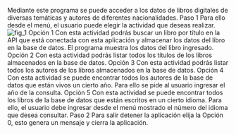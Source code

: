 Mediante este programa se puede acceder a los datos de libros digitales de diversas temáticas y autores de diferentes nacionalidades.
Paso 1 Para ello desde el menú, el usuario puede elegir la actividad que deseas realizar.
![fig_1](https://github.com/user-attachments/assets/e583920e-9794-4d43-8126-d4f6d4d94fdb)
Opción 1 Con esta actividad podrás buscar un libro por título en la API que está conectada con esta aplicación y almacenar los datos del libro en la base de datos. El programa muestra los datos del libro ingresado.
Opción 2 Con esta actividad podrás listar todos los títulos de los libros almacenados en la base de datos.
Opción 3 Con esta actividad podrás listar todos los autores de los libros almacenados en la base de datos.
Opción 4 Con esta actividad se puede encontrar todos los autores de la base de datos que están vivos un cierto año. Para ello se pide al usuario ingresar el año de la consulta.
Opción 5 Con esta actividad se puede encontrar todos los libros de la base de datos que están escritos en un cierto idioma. Para ello, el usuario debe ingresar desde el menú mostrado el número del idioma que desea consultar.
Paso 2 Para salir detener la aplicación elija la Opción 0,  esto genera un mensaje y cierra la aplicación.


